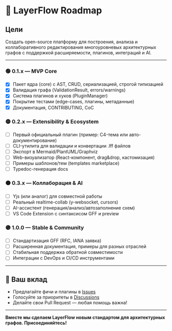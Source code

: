 # 🚀 LayerFlow Roadmap

## Цели

Создать open-source платформу для построения, анализа и коллаборативного редактирования многоуровневых архитектурных графов с поддержкой расширяемости, плагинов, интеграций и AI.

---

### 🟢 **0.1.x — MVP Core**
- [x] Пакет ядра (core) с AST, CRUD, сериализацией, строгой типизацией
- [x] Валидация графа (ValidationResult, errors/warnings)
- [x] Система плагинов и хуков (PluginManager)
- [x] Покрытие тестами (edge-cases, плагины, метаданные)
- [x] Документация, CONTRIBUTING, CoC

### 🟡 **0.2.x — Extensibility & Ecosystem**
- [ ] Первый официальный плагин (пример: C4-тема или авто-документирование)
- [ ] CLI-утилита для валидации и конвертации .lff файлов
- [ ] Экспорт в Mermaid/PlantUML/Graphviz
- [ ] Web-визуализатор (React-компонент, drag&drop, кастомизация)
- [ ] Примеры шаблонов/тем (templates marketplace)
- [ ] Typedoc-генерация docs

### 🟠 **0.3.x — Коллаборация & AI**
- [ ] Yjs (или аналог) для совместной работы
- [ ] Реальный realtime-collab (y-websocket, cursors)
- [ ] AI-ассистент (генерация/анализ/автозаполнение схем)
- [ ] VS Code Extension с синтаксисом GFF и preview

### 🟣 **1.0.0 — Stable & Community**
- [ ] Стандартизация GFF (RFC, IANA заявка)
- [ ] Расширенная документация, примеры для разных отраслей
- [ ] Стабильная поддержка обратной совместимости
- [ ] Интеграции с DevOps и CI/CD инструментами

---

## 📢 Ваш вклад
- Предлагайте фичи и плагины в [Issues](https://github.com/layerflow/layerflow/issues)
- Голосуйте за приоритеты в [Discussions](https://github.com/layerflow/layerflow/discussions)
- Делайте свои Pull Request — любая помощь важна!

---

**Вместе мы сделаем LayerFlow новым стандартом для архитектурных графов. Присоединяйтесь!**
